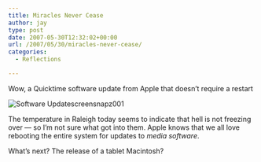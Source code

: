 ```yaml
---
title: Miracles Never Cease
author: jay
type: post
date: 2007-05-30T12:32:02+00:00
url: /2007/05/30/miracles-never-cease/
categories:
  - Reflections

---
```

Wow, a Quicktime software update from Apple that doesn’t require a restart

![Software Updatescreensnapz001][1]

The temperature in Raleigh today seems to indicate that hell is not freezing over — so I’m not sure what got into them. Apple knows that we all love rebooting the entire system for updates to _media software_.

What’s next? The release of a tablet Macintosh?

 [1]: https://cdn.rambleon.org/migrate/2007/05/software-updatescreensnapz001.jpg
